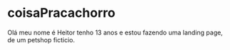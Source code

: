 # coisaPracachorro
Olá meu nome é Heitor tenho 13 anos e estou fazendo uma landing page, de um petshop ficticio.
